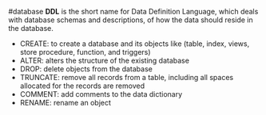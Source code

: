 #database 
**DDL** is the short name for Data Definition Language, which deals with database schemas and descriptions, of how the data should reside in the database.

-   CREATE: to create a database and its objects like (table, index, views, store procedure, function, and triggers)
-   ALTER: alters the structure of the existing database
-  DROP: delete objects from the database
-   TRUNCATE: remove all records from a table, including all spaces allocated for the records are removed
-   COMMENT: add comments to the data dictionary
-   RENAME: rename an object